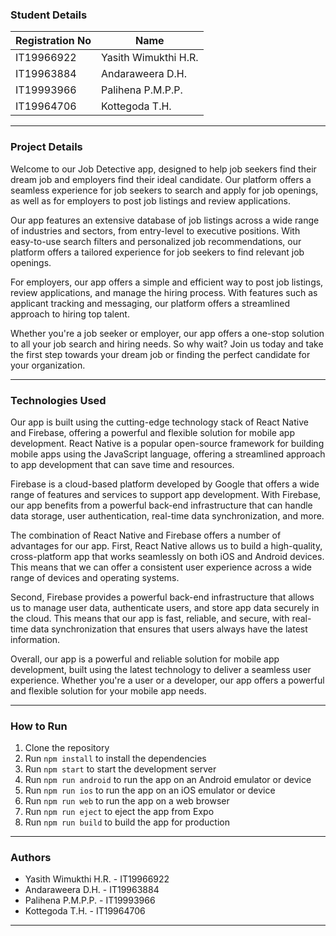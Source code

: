 ### Student Details

| Registration No | Name                 |
|-----------------|----------------------|
| IT19966922      | Yasith Wimukthi H.R. | 
| IT19963884      | Andaraweera D.H.     | 
| IT19993966      | Palihena P.M.P.P.    | 
| IT19964706      | Kottegoda T.H.       | 

***

### Project Details
Welcome to our Job Detective app, designed to help job seekers find their dream job and employers find their ideal candidate. Our platform offers a seamless experience for job seekers to search and apply for job openings, as well as for employers to post job listings and review applications.

Our app features an extensive database of job listings across a wide range of industries and sectors, from entry-level to executive positions. With easy-to-use search filters and personalized job recommendations, our platform offers a tailored experience for job seekers to find relevant job openings.

For employers, our app offers a simple and efficient way to post job listings, review applications, and manage the hiring process. With features such as applicant tracking and messaging, our platform offers a streamlined approach to hiring top talent.

Whether you're a job seeker or employer, our app offers a one-stop solution to all your job search and hiring needs. So why wait? Join us today and take the first step towards your dream job or finding the perfect candidate for your organization.

***

### Technologies Used

Our app is built using the cutting-edge technology stack of React Native and Firebase, offering a powerful and flexible solution for mobile app development. React Native is a popular open-source framework for building mobile apps using the JavaScript language, offering a streamlined approach to app development that can save time and resources.

Firebase is a cloud-based platform developed by Google that offers a wide range of features and services to support app development. With Firebase, our app benefits from a powerful back-end infrastructure that can handle data storage, user authentication, real-time data synchronization, and more.

The combination of React Native and Firebase offers a number of advantages for our app. First, React Native allows us to build a high-quality, cross-platform app that works seamlessly on both iOS and Android devices. This means that we can offer a consistent user experience across a wide range of devices and operating systems.

Second, Firebase provides a powerful back-end infrastructure that allows us to manage user data, authenticate users, and store app data securely in the cloud. This means that our app is fast, reliable, and secure, with real-time data synchronization that ensures that users always have the latest information.

Overall, our app is a powerful and reliable solution for mobile app development, built using the latest technology to deliver a seamless user experience. Whether you're a user or a developer, our app offers a powerful and flexible solution for your mobile app needs.

***

### How to Run

1. Clone the repository
2. Run `npm install` to install the dependencies
3. Run `npm start` to start the development server
4. Run `npm run android` to run the app on an Android emulator or device
5. Run `npm run ios` to run the app on an iOS emulator or device
6. Run `npm run web` to run the app on a web browser
7. Run `npm run eject` to eject the app from Expo
8. Run `npm run build` to build the app for production

***

### Authors

- Yasith Wimukthi H.R. - IT19966922
- Andaraweera D.H. - IT19963884
- Palihena P.M.P.P. - IT19993966
- Kottegoda T.H. - IT19964706

***




